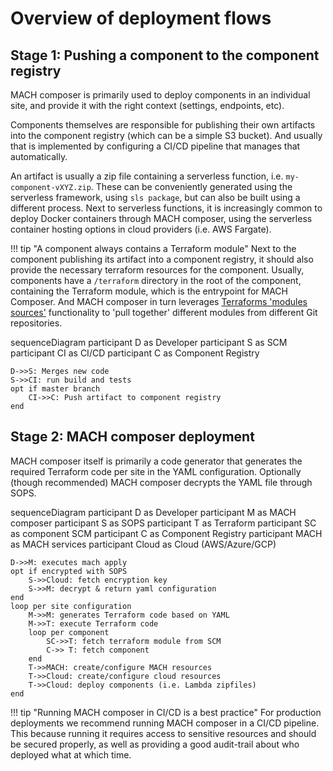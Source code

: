 # Overview of deployment flows

## Stage 1: Pushing a component to the component registry

MACH composer is primarily used to deploy components in an individual site, and
provide it with the right context (settings, endpoints, etc).

Components themselves are responsible for publishing their own artifacts into
the component registry (which can be a simple S3 bucket). And usually that is
implemented by configuring a CI/CD pipeline that manages that automatically.

An artifact is usually a zip file containing a serverless function, i.e.
`my-component-vXYZ.zip`. These can be conveniently generated using the
serverless framework, using `sls package`, but can also be built using a
different process. Next to serverless functions, it is increasingly common to
deploy Docker containers through MACH composer, using the serverless container
hosting options in cloud providers (i.e. AWS Fargate).

!!! tip "A component always contains a Terraform module"
    Next to the component publishing its artifact into a component registry, it
    should also provide the necessary terraform resources for the component.
    Usually, components have a `/terraform` directory in the root of the
    component, containing the Terraform module, which is the entrypoint for MACH
    Composer. And MACH composer in turn leverages
    [Terraforms 'modules sources'](https://www.terraform.io/docs/language/modules/sources.html)
    functionality to 'pull together' different modules from different Git
    repositories.

<div class="mermaid">
sequenceDiagram
    participant D as Developer
    participant S as SCM
    participant CI as CI/CD
    participant C as Component Registry

    D->>S: Merges new code
    S->>CI: run build and tests
    opt if master branch
        CI->>C: Push artifact to component registry
    end
</div>


## Stage 2: MACH composer deployment

MACH composer itself is primarily a code generator that generates the required
Terraform code per site in the YAML configuration. Optionally (though
recommended) MACH composer decrypts the YAML file through SOPS.

<div class="mermaid">
sequenceDiagram
    participant D as Developer
    participant M as MACH composer
    participant S as SOPS
    participant T as Terraform
    participant SC as component SCM
    participant C as Component Registry
    participant MACH as MACH services
    participant Cloud as Cloud (AWS/Azure/GCP)

    D->>M: executes mach apply
    opt if encrypted with SOPS
        S->>Cloud: fetch encryption key
        S->>M: decrypt & return yaml configuration
    end
    loop per site configuration
        M->>M: generates Terraform code based on YAML
        M->>T: execute Terraform code
        loop per component
            SC->>T: fetch terraform module from SCM
            C->> T: fetch component
        end
        T->>MACH: create/configure MACH resources
        T->>Cloud: create/configure cloud resources
        T->>Cloud: deploy components (i.e. Lambda zipfiles)
    end
</div>


!!! tip "Running MACH composer in CI/CD is a best practice"
    For production deployments we recommend running MACH composer in a CI/CD
    pipeline. This because running it requires access to sensitive resources and
    should be secured properly, as well as providing a good audit-trail about
    who deployed what at which time.
